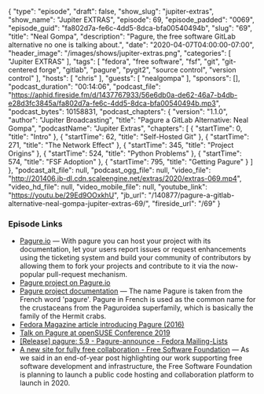 {
  "type": "episode",
  "draft": false,
  "show_slug": "jupiter-extras",
  "show_name": "Jupiter EXTRAS",
  "episode": 69,
  "episode_padded": "0069",
  "episode_guid": "fa802d7a-fe6c-4dd5-8dca-bfa00540494b",
  "slug": "69",
  "title": "Neal Gompa",
  "description": "Pagure, the free software GitLab alternative no one is talking about.",
  "date": "2020-04-07T04:00:00-07:00",
  "header_image": "/images/shows/jupiter-extras.png",
  "categories": [
    "Jupiter EXTRAS"
  ],
  "tags": [
    "fedora",
    "free software",
    "fsf",
    "git",
    "git-centered forge",
    "gitlab",
    "pagure",
    "pygit2",
    "source control",
    "version control"
  ],
  "hosts": [
    "chris"
  ],
  "guests": [
    "nealgompa"
  ],
  "sponsors": [],
  "podcast_duration": "00:14:06",
  "podcast_file": "https://aphid.fireside.fm/d/1437767933/56e6db0a-de62-46a7-b4db-e28d3fc3845a/fa802d7a-fe6c-4dd5-8dca-bfa00540494b.mp3",
  "podcast_bytes": 10158831,
  "podcast_chapters": {
    "version": "1.1.0",
    "author": "Jupiter Broadcasting",
    "title": "Pagure a GitLab Alternative: Neal Gompa",
    "podcastName": "Jupiter Extras",
    "chapters": [
      {
        "startTime": 0,
        "title": "Intro"
      },
      {
        "startTime": 62,
        "title": "Self-Hosted Git"
      },
      {
        "startTime": 271,
        "title": "The Network Effect"
      },
      {
        "startTime": 345,
        "title": "Project Origins"
      },
      {
        "startTime": 524,
        "title": "Python Problems"
      },
      {
        "startTime": 574,
        "title": "FSF Adoption"
      },
      {
        "startTime": 795,
        "title": "Getting Pagure"
      }
    ]
  },
  "podcast_alt_file": null,
  "podcast_ogg_file": null,
  "video_file": "http://201406.jb-dl.cdn.scaleengine.net/extras/2020/extras-069.mp4",
  "video_hd_file": null,
  "video_mobile_file": null,
  "youtube_link": "https://youtu.be/29Ed9OOxkhU",
  "jb_url": "/140877/pagure-a-gitlab-alternative-neal-gompa-jupiter-extras-69/",
  "fireside_url": "/69"
}


### Episode Links

  * [Pagure.io](https://pagure.io/ "Pagure.io") — With pagure you can host your project with its documentation, let your users report issues or request enhancements using the ticketing system and build your community of contributors by allowing them to fork your projects and contribute to it via the now-popular pull-request mechanism.
  * [Pagure project on Pagure.io](https://pagure.io/pagure "Pagure project on Pagure.io")
  * [Pagure project documentation](https://docs.pagure.org/pagure "Pagure project documentation") — The name Pagure is taken from the French word 'pagure'. Pagure in French is used as the common name for the crustaceans from the Paguroidea superfamily, which is basically the family of the Hermit crabs. 
  * [Fedora Magazine article introducing Pagure (2016)](https://fedoramagazine.org/pagure-diy-git-project-hosting/ "Fedora Magazine article introducing Pagure \(2016\)")
  * [Talk on Pagure at openSUSE Conference 2019](https://www.youtube.com/watch?v=wastUxOT6IQ "Talk on Pagure at openSUSE Conference 2019")
  * [[Release] pagure: 5.9 - Pagure-announce - Fedora Mailing-Lists](https://lists.pagure.io/archives/list/pagure-announce@lists.pagure.io/thread/CUIUPWEDHUAXN6P6JP5ETHVNEO6R55P5/ "\[Release\] pagure: 5.9 - Pagure-announce - Fedora Mailing-Lists")
  * [A new site for fully free collaboration - Free Software Foundation](https://www.fsf.org/blogs/sysadmin/coming-soon-a-new-site-for-fully-free-collaboration "A new site for fully free collaboration - Free Software Foundation") — As we said in an end-of-year post highlighting our work supporting free software development and infrastructure, the Free Software Foundation is planning to launch a public code hosting and collaboration platform to launch in 2020. 


